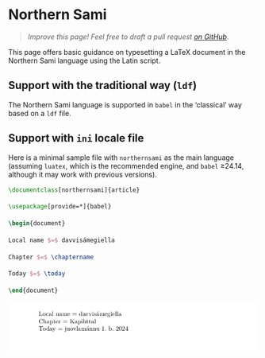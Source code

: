 # Northern Sami

<blockquote>
  <p><em>Improve this page! Feel free to draft a pull request <a href="https://github.com/latex3/babel/tree/docs/docs">on GitHub</a></em>.</p>
</blockquote>

This page offers basic guidance on typesetting a LaTeX document in the
Northern Sami language using the Latin script.

## Support with the traditional way (`ldf`)

The Northern Sami language is supported in `babel` in the ‘classical’ way
based on a `ldf` file.

## Support with `ini` locale file

Here is a minimal sample file with `northernsami` as the main language
(assuming `luatex`, which is the recommended engine, and `babel` ≥24.14,
although it may work with previous versions).

```tex
\documentclass[northernsami]{article}

\usepackage[provide=*]{babel}

\begin{document}

Local name $=$ davvisámegiella

Chapter $=$ \chaptername

Today $=$ \today

\end{document}
```

![](../media/locale-northernsami.png)